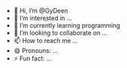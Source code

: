 - 👋 Hi, I’m @GyDeen
- 👀 I’m interested in ...
- 🌱 I’m currently learning programming
- 💞️ I’m looking to collaborate on ...
- 📫 How to reach me ...
- 😄 Pronouns: ...
- ⚡ Fun fact: ...

<!---
GyDeen/GyDeen is a ✨ special ✨ repository because its `README.md` (this file) appears on your GitHub profile.
You can click the Preview link to take a look at your changes.
--->
